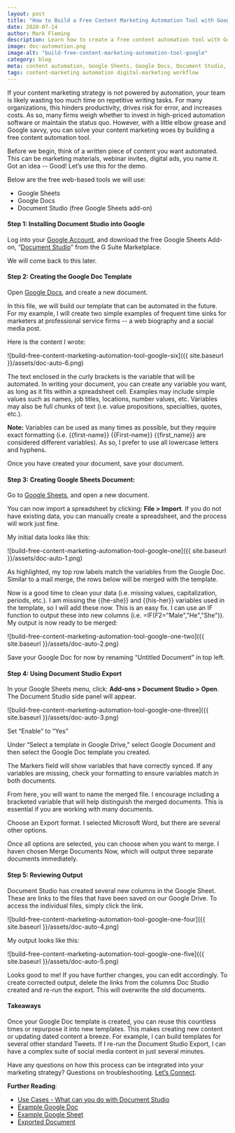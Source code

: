```yaml
---
layout: post
title: "How to Build a Free Content Marketing Automation Tool with Google"
date: 2020-07-14
author: Mark Fleming
description: Learn how to create a free content automation tool with Google that 
image: doc-automation.png
image-alt: "build-free-content-marketing-automation-tool-google"
category: blog
meta: content automation, Google Sheets, Google Docs, Document Studio, Content Workflow
tags: content-marketing automation digital-marketing workflow
---
```


If your content marketing strategy is not powered by automation, your team is likely wasting too much time on repetitive writing tasks. For many organizations, this hinders productivity, drives risk for error, and increases costs. As so, many firms weigh whether to invest in high-priced automation software or maintain the status quo. However, with a little elbow grease and Google savvy, you can solve your content marketing woes by building a free content automation tool.

Before we begin, think of a written piece of content you want automated. This can be marketing materials, webinar invites, digital ads, you name it. Got an idea -- Good! Let’s use this for the demo.

Below are the free web-based tools we will use:
* Google Sheets
* Google Docs
* Document Studio (free Google Sheets add-on)

#### Step 1: Installing Document Studio into Google

Log into your [Google Account](https://accounts.google.com/signin/v2/identifier?continue=https%3A%2F%2Fwww.google.com%2F&hl=en&flowName=GlifWebSignIn&flowEntry=ServiceLogin), and download the free Google Sheets Add-on, “[Document Studio](https://gsuite.google.com/marketplace/app/document_studio/429444628321)” from the G Suite Marketplace. 

We will come back to this later.

#### Step 2: Creating the Google Doc Template

Open [Google Docs](https://docs.google.com/), and create a new document. 

In this file, we will build our template that can be automated in the future. For my example, I will create two simple examples of frequent time sinks for marketers at professional service firms -- a web biography and a social media post.

Here is the content I wrote:

![build-free-content-marketing-automation-tool-google-six]({{ site.baseurl }}/assets/doc-auto-6.png)

The text enclosed in the curly brackets is the variable that will be automated. In writing your document, you can create any variable you want, as long as it fits within a spreadsheet cell. Examples may include simple values such as names, job titles, locations, number values, etc. Variables may also be full chunks of text (i.e. value propositions, specialties, quotes, etc.). 

**Note:** Variables can be used as many times as possible, but they require exact formatting (i.e. {{first-name}} {{First-name}} {{first_name}} are considered different variables). As so, I prefer to use all lowercase letters and hyphens. 

Once you have created your document, save your document.

#### Step 3: Creating Google Sheets Document:

Go to [Google Sheets](https://docs.google.com/spreadsheets/?usp=mkt_sheets), and open a new document. 

You can now import a spreadsheet by clicking: **File > Import**. If you do not have existing data, you can manually create a spreadsheet, and the process will work just fine. 

My initial data looks like this: 

![build-free-content-marketing-automation-tool-google-one]({{ site.baseurl }}/assets/doc-auto-1.png)

As highlighted, my top row labels match the variables from the Google Doc. Similar to a mail merge, the rows below will be merged with the template.

Now is a good time to clean your data (i.e. missing values, capitalization, periods, etc.). I am missing the {{he-she}} and {{his-her}} variables used in the template, so I will add these now. This is an easy fix. I can use an IF function to output these into new columns (i.e. =IF($F$2="Male","He","She")). My output is now ready to be merged:

![build-free-content-marketing-automation-tool-google-one-two]({{ site.baseurl }}/assets/doc-auto-2.png)

Save your Google Doc for now by renaming “Untitled Document” in top left.

#### Step 4: Using Document Studio Export

In your Google Sheets menu, click:  **Add-ons > Document Studio > Open**. The Document Studio side panel will appear. 

![build-free-content-marketing-automation-tool-google-one-three]({{ site.baseurl }}/assets/doc-auto-3.png)

Set “Enable” to “Yes” 

Under “Select a template in Google Drive,” select Google Document and then select the Google Doc template you created. 

The Markers field will show variables that have correctly synced. If any variables are missing, check your formatting to ensure variables match in both documents. 

From here, you will want to name the merged file. I encourage including a bracketed variable that will help distinguish the merged documents. This is essential if you are working with many documents.

Choose an Export format. I selected Microsoft Word, but there are several other options.

Once all options are selected, you can choose when you want to merge. I haven chosen Merge Documents Now, which will output three separate documents immediately.

#### Step 5: Reviewing Output

Document Studio has created several new columns in the Google Sheet. These are links to the files that have been saved on our Google Drive. To access the individual files, simply click the link.

![build-free-content-marketing-automation-tool-google-one-four]({{ site.baseurl }}/assets/doc-auto-4.png)

My output looks like this:

![build-free-content-marketing-automation-tool-google-one-five]({{ site.baseurl }}/assets/doc-auto-5.png)

Looks good to me! If you have further changes, you can edit accordingly. To create corrected output, delete the links from the columns Doc Studio created and re-run the export. This will overwrite the old documents.

#### Takeaways

Once your Google Doc template is created, you can reuse this countless times or repurpose it into new templates. This makes creating new content or updating dated content a breeze. For example, I can build templates for several other standard Tweets. If I re-run the Document Studio Export, I can have a complex suite of social media content in just several minutes.

Have any questions on how this process can be integrated into your marketing strategy? Questions on troubleshooting. [Let’s Connect](https://www.linkedin.com/in/markdfleming/). 

**Further Reading**:
* [Use Cases - What can you do with Document Studio](https://www.labnol.org/document-studio-use-cases-5844)
* [Example Google Doc](https://docs.google.com/document/d/1O-9Y49aclklnX8hF6Byl8BmwECrxiWzwdMKd3nj_ELE/edit?usp=sharing)
* [Example Google Sheet](https://docs.google.com/spreadsheets/d/1Q3EdPFD-kNh4SQthB1Q-NA6-retufnsaqZ39jeL12B4/edit?usp=sharing)
* [Exported Document](https://drive.google.com/file/d/1WLT19C89oI7m9p1RIZ4l8S_jhApbMeRm/view?usp=sharing)
